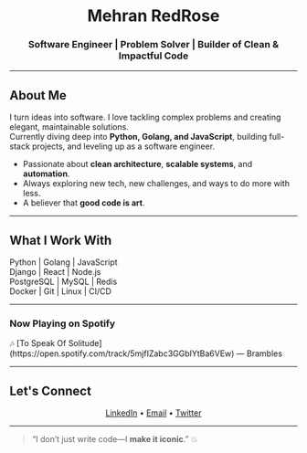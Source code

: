 <h1 align="center">Mehran RedRose</h1>
<h3 align="center">Software Engineer | Problem Solver | Builder of Clean & Impactful Code</h3>

---

## About Me
I turn ideas into software. I love tackling complex problems and creating elegant, maintainable solutions.  
Currently diving deep into **Python, Golang, and JavaScript**, building full-stack projects, and leveling up as a software engineer.  

- Passionate about **clean architecture**, **scalable systems**, and **automation**.  
- Always exploring new tech, new challenges, and ways to do more with less.  
- A believer that **good code is art**.  

---

## What I Work With
Python | Golang | JavaScript  
Django | React | Node.js  
PostgreSQL | MySQL | Redis  
Docker | Git | Linux | CI/CD  

---

### Now Playing on Spotify
<!-- SPOTIFY -->🎶 [To Speak Of Solitude](https://open.spotify.com/track/5mjfIZabc3GGbIYtBa6VEw) — Brambles<!-- END_SPOTIFY -->

---


## Let's Connect
<p align="center">
<a href="https://www.linkedin.com/in/mehranredrose" target="_blank">LinkedIn</a> •
<a href="mailto:mehranredrose@gmail.com" target="_blank">Email</a> •
<a href="https://twitter.com/mehranredrose" target="_blank">Twitter</a>
</p>

---

> “I don’t just write code—I **make it iconic**.” 💥
